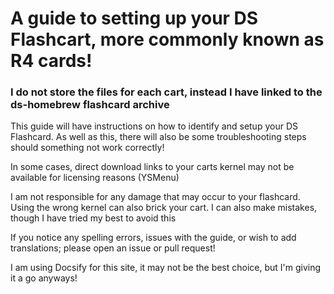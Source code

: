 # A guide to setting up your DS Flashcart, more commonly known as R4 cards!

### I do not store the files for each cart, instead I have linked to the ds-homebrew flashcard archive

This guide will have instructions on how to identify and setup your DS Flashcard. As well as this, there will also be some troubleshooting steps should something not work correctly! 

In some cases, direct download links to your carts kernel may not be available for licensing reasons (YSMenu)

I am not responsible for any damage that may occur to your flashcard. Using the wrong kernel can also brick your cart. I can also make mistakes, though I have tried my best to avoid this

If you notice any spelling errors, issues with the guide, or wish to add translations; please open an issue or pull request!

I am using Docsify for this site, it may not be the best choice, but I'm giving it a go anyways!